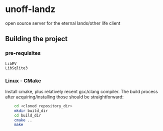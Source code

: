 unoff-landz
===========

open source server for the eternal lands/other life client


## Building the project
### pre-requisites
    LibEV  
    LibSqlite3 

### Linux - CMake
Install cmake, plus relatively recent gcc/clang compiler.
The build process after acquiring/installing those should be straightforward:

```bash
    cd <cloned_repository_dir>
    mkdir build_dir
    cd build_dir
    cmake ..
    make
```